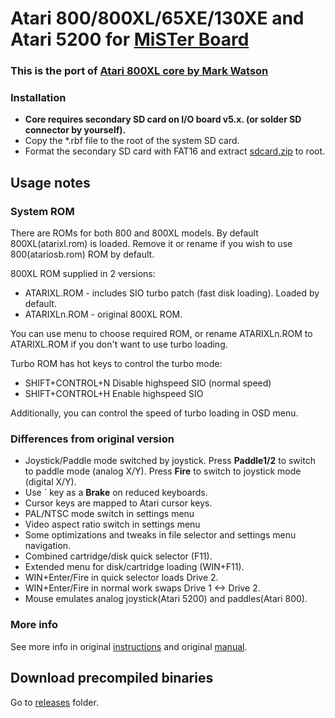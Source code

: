 # Atari 800/800XL/65XE/130XE and Atari 5200 for [MiSTer Board](https://github.com/MiSTer-devel/Main_MiSTer/wiki)

### This is the port of [Atari 800XL core by Mark Watson](http://www.64kib.com/redmine/projects/eclairexl)

### Installation
* **Core requires secondary SD card on I/O board v5.x. (or solder SD connector by yourself).**
* Copy the *.rbf file to the root of the system SD card.
* Format the secondary SD card with FAT16 and extract [sdcard.zip](https://github.com/MiSTer-devel/Atari800_MiSTer/tree/master/releases/sdcard.zip) to root.

## Usage notes

### System ROM
There are ROMs for both 800 and 800XL models. By default 800XL(atarixl.rom) is loaded. Remove it or rename if you wish to use 800(atariosb.rom) ROM by default.

800XL ROM supplied in 2 versions:
* ATARIXL.ROM - includes SIO turbo patch (fast disk loading). Loaded by default.
* ATARIXLn.ROM - original 800XL ROM. 
  
You can use menu to choose required ROM, or rename ATARIXLn.ROM to ATARIXL.ROM if you don't want to use turbo loading.

Turbo ROM has hot keys to control the turbo mode:
* SHIFT+CONTROL+N    Disable highspeed SIO (normal speed)
* SHIFT+CONTROL+H    Enable highspeed SIO 
  
Additionally, you can control the speed of turbo loading in OSD menu.

### Differences from original version
* Joystick/Paddle mode switched by joystick. Press **Paddle1/2** to switch to paddle mode (analog X/Y). Press **Fire** to switch to joystick mode (digital X/Y).
* Use ` key as a **Brake** on reduced keyboards.
* Cursor keys are mapped to Atari cursor keys.
* PAL/NTSC mode switch in settings menu
* Video aspect ratio switch in settings menu
* Some optimizations and tweaks in file selector and settings menu navigation.
* Combined cartridge/disk quick selector (F11).
* Extended menu for disk/cartridge loading (WIN+F11).
* WIN+Enter/Fire in quick selector loads Drive 2.
* WIN+Enter/Fire in normal work swaps Drive 1 <-> Drive 2.
* Mouse emulates analog joystick(Atari 5200) and paddles(Atari 800).

### More info
See more info in original [instructions](https://github.com/MiSTer-devel/Atari800_MiSTer/tree/master/instructions.txt)
and original [manual](https://github.com/MiSTer-devel/Atari800_MiSTer/tree/master/manual.pdf).

## Download precompiled binaries
Go to [releases](https://github.com/MiSTer-devel/Atari800_MiSTer/tree/master/releases) folder.
